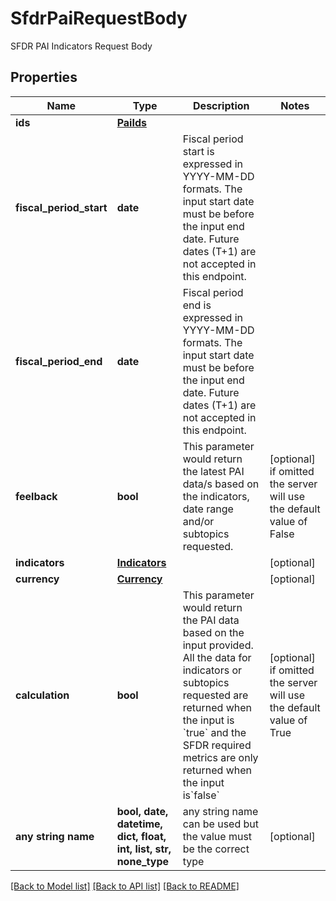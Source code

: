 # SfdrPaiRequestBody

SFDR PAI Indicators Request Body

## Properties
Name | Type | Description | Notes
------------ | ------------- | ------------- | -------------
**ids** | [**PaiIds**](PaiIds.md) |  | 
**fiscal_period_start** | **date** | Fiscal period start is expressed in YYYY-MM-DD formats. The input start date must be before the input end date. Future dates (T+1) are not accepted in this endpoint.  | 
**fiscal_period_end** | **date** | Fiscal period end is expressed in YYYY-MM-DD formats. The input start date must be before the input end date. Future dates (T+1) are not accepted in this endpoint.  | 
**feelback** | **bool** | This parameter would return the latest PAI data/s based on the indicators, date range and/or subtopics requested.  | [optional]  if omitted the server will use the default value of False
**indicators** | [**Indicators**](Indicators.md) |  | [optional] 
**currency** | [**Currency**](Currency.md) |  | [optional] 
**calculation** | **bool** | This parameter would return the PAI data based on the input provided. All the data for indicators or subtopics requested are returned when the input is &#x60;true&#x60; and the SFDR required metrics are only returned when the input is&#x60;false&#x60;  | [optional]  if omitted the server will use the default value of True
**any string name** | **bool, date, datetime, dict, float, int, list, str, none_type** | any string name can be used but the value must be the correct type | [optional]

[[Back to Model list]](../README.md#documentation-for-models) [[Back to API list]](../README.md#documentation-for-api-endpoints) [[Back to README]](../README.md)


